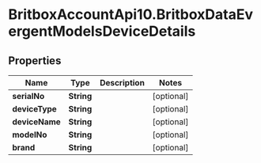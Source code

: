 # BritboxAccountApi10.BritboxDataEvergentModelsDeviceDetails

## Properties
Name | Type | Description | Notes
------------ | ------------- | ------------- | -------------
**serialNo** | **String** |  | [optional] 
**deviceType** | **String** |  | [optional] 
**deviceName** | **String** |  | [optional] 
**modelNo** | **String** |  | [optional] 
**brand** | **String** |  | [optional] 


